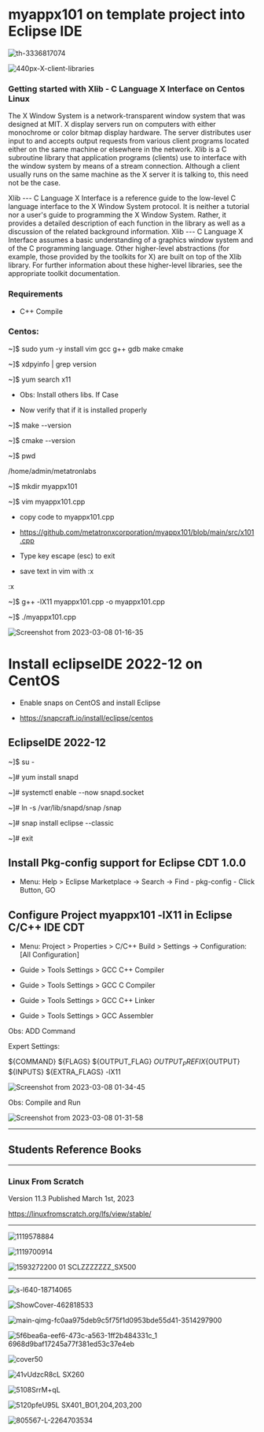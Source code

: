 # myappx101 on template project into Eclipse IDE

![th-3336817074](https://user-images.githubusercontent.com/98597119/223263693-42ea8807-24c2-4800-90ed-af216324ab79.jpg)

![440px-X-client-libraries](https://user-images.githubusercontent.com/98597119/223265466-8ba47392-ff99-4a74-a6c2-3f01703967cb.png)

### Getting started with Xlib - C Language X Interface on Centos Linux

The X Window System is a network-transparent window system that was designed at MIT. X display servers run on computers with either monochrome or color bitmap display hardware. The server distributes user input to and accepts output requests from various client programs located either on the same machine or elsewhere in the network. Xlib is a C subroutine library that application programs (clients) use to interface with the window system by means of a stream connection. Although a client usually runs on the same machine as the X server it is talking to, this need not be the case.

Xlib --- C Language X Interface is a reference guide to the low-level C language interface to the X Window System protocol. It is neither a tutorial nor a user's guide to programming the X Window System. Rather, it provides a detailed description of each function in the library as well as a discussion of the related background information. Xlib --- C Language X Interface assumes a basic understanding of a graphics window system and of the C programming language. Other higher-level abstractions (for example, those provided by the toolkits for X) are built on top of the Xlib library. For further information about these higher-level libraries, see the appropriate toolkit documentation. 

### Requirements

* C++ Compile

### Centos:

~]$ sudo yum -y install vim gcc g++ gdb make cmake

~]$ xdpyinfo | grep version

~]$ yum search x11

* Obs: Install others libs. If Case

* Now verify that if it is installed properly

~]$ make --version

~]$ cmake --version

~]$ pwd

/home/admin/metatronlabs

~]$ mkdir myappx101

~]$ vim myappx101.cpp

* copy code to myappx101.cpp

* https://github.com/metatronxcorporation/myappx101/blob/main/src/x101.cpp

* Type key escape (esc) to exit

* save text in vim with :x

:x

~]$ g++ -lX11 myappx101.cpp -o myappx101.cpp

~]$ ./myappx101.cpp

![Screenshot from 2023-03-08 01-16-35](https://user-images.githubusercontent.com/98597119/223482543-8fb7ebbb-dee3-41e6-ba43-09e112e3911b.png)

# Install eclipseIDE 2022-12 on CentOS

* Enable snaps on CentOS and install Eclipse

* https://snapcraft.io/install/eclipse/centos

## EclipseIDE 2022-12

~]$ su - 

~]# yum install snapd

~]# systemctl enable --now snapd.socket

~]# ln -s /var/lib/snapd/snap /snap

~]# snap install eclipse --classic

~]# exit

## Install Pkg-config support for Eclipse CDT 1.0.0

* Menu: Help > Eclipse Marketplace -> Search -> Find - pkg-config - Click Button, GO

## Configure Project myappx101 -lX11 in Eclipse C/C++ IDE CDT

* Menu: Project > Properties > C/C++ Build > Settings -> Configuration: [All Configuration]

* Guide > Tools Settings > GCC C++ Compiler 

* Guide > Tools Settings > GCC C Compiler

* Guide > Tools Settings > GCC C++ Linker

* Guide > Tools Settings > GCC Assembler

Obs: ADD Command

Expert Settings:

${COMMAND} ${FLAGS} ${OUTPUT_FLAG} ${OUTPUT_PREFIX}${OUTPUT} ${INPUTS} ${EXTRA_FLAGS} -lX11

![Screenshot from 2023-03-08 01-34-45](https://user-images.githubusercontent.com/98597119/223487696-6909ef27-191a-4cc4-8c96-dca7aa1b9b2a.png)

Obs: Compile and Run

![Screenshot from 2023-03-08 01-31-58](https://user-images.githubusercontent.com/98597119/223486857-3a6b6b3f-bf93-4fdf-bd1f-e4e5c5ab9d8e.png)

********************************************************************************************************************

## Students Reference Books

********************************************************************************************************************

### Linux From Scratch
Version 11.3
Published March 1st, 2023

https://linuxfromscratch.org/lfs/view/stable/

********************************************************************************************************************

![1119578884](https://user-images.githubusercontent.com/98597119/223299621-9d354108-b24f-44ab-b825-61968cbc3914.jpg)

![1119700914](https://user-images.githubusercontent.com/98597119/223300267-cc89ab2f-5793-4418-b6d5-b4aa9efc57d2.jpg)

![1593272200 01 _SCLZZZZZZZ_SX500_](https://user-images.githubusercontent.com/98597119/223301127-314b4800-74e9-4bbf-aa91-b201d9775447.jpg)

********************************************************************************************************************

![s-l640-18714065](https://user-images.githubusercontent.com/98597119/223293794-e2be6ac4-62fb-4fc2-9183-c74c53411844.jpg)

![ShowCover-462818533](https://user-images.githubusercontent.com/98597119/223291700-8893f767-ce9c-4639-9cea-16accc15770e.jpg)

![main-qimg-fc0aa975deb9c5f75f1d0953bde55d41-3514297900](https://user-images.githubusercontent.com/98597119/223292105-7bb7dbb6-92d2-47cc-95c0-f157699409b8.jpg)

![5f6bea6a-eef6-473c-a563-1ff2b484331c_1 6968d9baf17245a77f381ed53c37e4eb](https://user-images.githubusercontent.com/98597119/223292548-575b321a-7031-4d0d-a6ef-3b4e4b646a44.jpeg)

![cover50](https://user-images.githubusercontent.com/98597119/223293095-554fb04d-9f3e-44af-b298-c3ac93812c43.jpg)

![41vUdzcR8cL _SX260_](https://user-images.githubusercontent.com/98597119/223288707-6f603658-79ec-4c16-a332-e2d1f0040fc7.jpg)

![5108SrrM+qL](https://user-images.githubusercontent.com/98597119/223290799-4d6ddec8-0969-42ed-afc7-35efe86e017d.jpg)

![5120pfeU95L _SX401_BO1,204,203,200_](https://user-images.githubusercontent.com/98597119/223268759-520caee2-4831-48b5-abda-deac58b11372.jpg)

![805567-L-2264703534](https://user-images.githubusercontent.com/98597119/223270854-54945532-dee9-42f5-a0a2-1cb7d7aa7c24.jpg)
